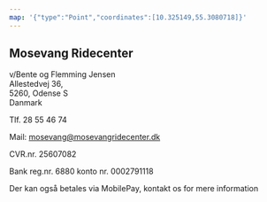 ```yaml
---
map: '{"type":"Point","coordinates":[10.325149,55.3080718]}'
---
```

## Mosevang Ridecenter

v/Bente og Flemming Jensen  
Allestedvej 36,  
5260, Odense S  
Danmark  

Tlf. 28 55 46 74

Mail: mosevang@mosevangridecenter.dk

CVR.nr. 25607082

Bank reg.nr. 6880 konto nr. 0002791118

Der kan også betales via MobilePay, kontakt os for mere information
